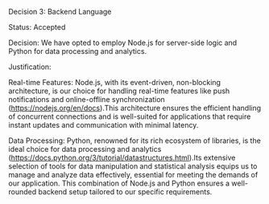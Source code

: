 Decision 3: Backend Language 

Status: Accepted 

Decision: We have opted to employ Node.js for server-side logic and Python for data processing and analytics. 

Justification: 

Real-time Features: Node.js, with its event-driven, non-blocking architecture, is our choice for handling real-time features like push notifications and online-offline synchronization (https://nodejs.org/en/docs).This architecture ensures the efficient handling of concurrent connections and is well-suited for applications that require instant updates and communication with minimal latency. 

Data Processing: Python, renowned for its rich ecosystem of libraries, is the ideal choice for data processing and analytics (https://docs.python.org/3/tutorial/datastructures.html).Its extensive selection of tools for data manipulation and statistical analysis equips us to manage and analyze data effectively, essential for meeting the demands of our application. This combination of Node.js and Python ensures a well-rounded backend setup tailored to our specific requirements. 
